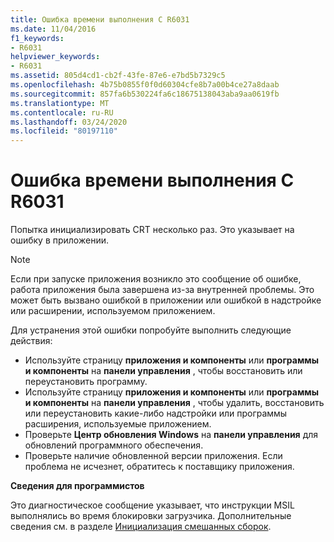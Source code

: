 ```yaml
---
title: Ошибка времени выполнения C R6031
ms.date: 11/04/2016
f1_keywords:
- R6031
helpviewer_keywords:
- R6031
ms.assetid: 805d4cd1-cb2f-43fe-87e6-e7bd5b7329c5
ms.openlocfilehash: 4b75b0855f0f0d60304cfe8b7a00b4ce27a8daab
ms.sourcegitcommit: 857fa6b530224fa6c18675138043aba9aa0619fb
ms.translationtype: MT
ms.contentlocale: ru-RU
ms.lasthandoff: 03/24/2020
ms.locfileid: "80197110"
---
```

# <a name="c-runtime-error-r6031"></a>Ошибка времени выполнения C R6031

Попытка инициализировать CRT несколько раз. Это указывает на ошибку в приложении.

> [!NOTE]
> Если при запуске приложения возникло это сообщение об ошибке, работа приложения была завершена из-за внутренней проблемы. Это может быть вызвано ошибкой в приложении или ошибкой в надстройке или расширении, используемом приложением.
>
> Для устранения этой ошибки попробуйте выполнить следующие действия:
>
> - Используйте страницу **приложения и компоненты** или **программы и компоненты** на **панели управления** , чтобы восстановить или переустановить программу.
> - Используйте страницу **приложения и компоненты** или **программы и компоненты** на **панели управления** , чтобы удалить, восстановить или переустановить какие-либо надстройки или программы расширения, используемые приложением.
> - Проверьте **Центр обновления Windows** на **панели управления** для обновлений программного обеспечения.
> - Проверьте наличие обновленной версии приложения. Если проблема не исчезнет, обратитесь к поставщику приложения.

**Сведения для программистов**

Это диагностическое сообщение указывает, что инструкции MSIL выполнялись во время блокировки загрузчика. Дополнительные сведения см. в разделе [Инициализация смешанных сборок](../../dotnet/initialization-of-mixed-assemblies.md).
